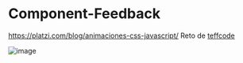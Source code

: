 # Component-Feedback
https://platzi.com/blog/animaciones-css-javascript/
Reto de [teffcode](https://github.com/teffcode)

![image](https://i.ibb.co/1mFgPvg/IMG-5067.gif)

